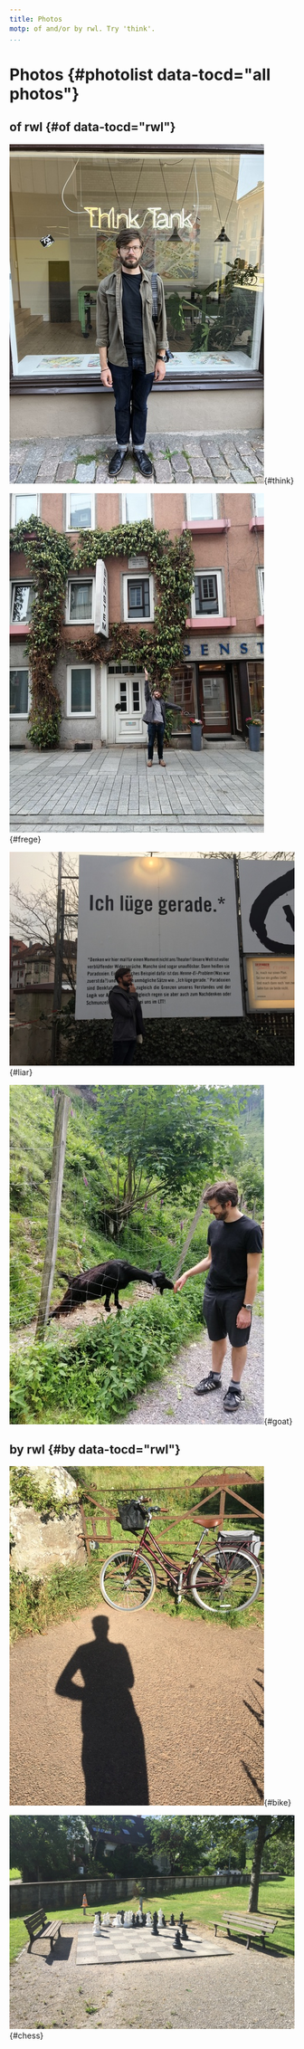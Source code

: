```yaml
---
title: Photos
motp: of and/or by rwl. Try 'think'.
...
```


# Photos {#photolist data-tocd="all photos"}

## of rwl {#of data-tocd="rwl"}

![In which I am skeptical of an alternative careerpath](./ThinkTank.jpg){#think}

![In which I visit Frege's student apartment](./FregesWohnung.jpg){#frege}

![In which I consider the Liar as theater](./LiarParadox.jpg){#liar}

![In which I have made a friend](./TheGoat.jpg){#goat}

## by rwl {#by data-tocd="rwl"}

![In which I congratulate myself for hauling it over the gate](./BikeAtTheLaw.jpg){#bike}

![In which I have lost again](./BigChess.jpg){#chess}


